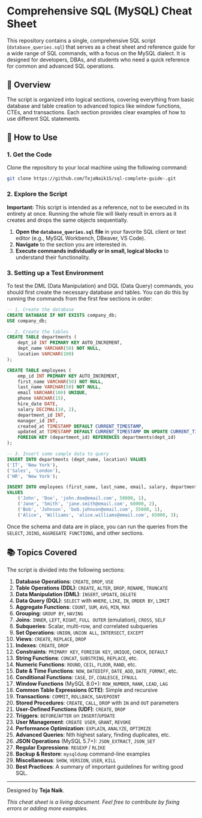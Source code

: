 # Comprehensive SQL (MySQL) Cheat Sheet

This repository contains a single, comprehensive SQL script (`database_queries.sql`) that serves as a cheat sheet and reference guide for a wide range of SQL commands, with a focus on the MySQL dialect. It is designed for developers, DBAs, and students who need a quick reference for common and advanced SQL operations.

## 📖 Overview

The script is organized into logical sections, covering everything from basic database and table creation to advanced topics like window functions, CTEs, and transactions. Each section provides clear examples of how to use different SQL statements.

## 🚀 How to Use

### 1. Get the Code
Clone the repository to your local machine using the following command:

```bash
git clone https://github.com/TejaNaik15/sql-complete-guide-.git
```

### 2. Explore the Script

**Important:** This script is intended as a reference, not to be executed in its entirety at once. Running the whole file will likely result in errors as it creates and drops the same objects sequentially.

1.  **Open the `database_queries.sql` file** in your favorite SQL client or text editor (e.g., MySQL Workbench, DBeaver, VS Code).
2.  **Navigate** to the section you are interested in.
3.  **Execute commands individually or in small, logical blocks** to understand their functionality.

### 3. Setting up a Test Environment

To test the DML (Data Manipulation) and DQL (Data Query) commands, you should first create the necessary database and tables. You can do this by running the commands from the first few sections in order:

```sql
-- 1. Create the database
CREATE DATABASE IF NOT EXISTS company_db;
USE company_db;

-- 2. Create the tables
CREATE TABLE departments (
    dept_id INT PRIMARY KEY AUTO_INCREMENT,
    dept_name VARCHAR(50) NOT NULL,
    location VARCHAR(100)
);

CREATE TABLE employees (
    emp_id INT PRIMARY KEY AUTO_INCREMENT,
    first_name VARCHAR(50) NOT NULL,
    last_name VARCHAR(50) NOT NULL,
    email VARCHAR(100) UNIQUE,
    phone VARCHAR(15),
    hire_date DATE,
    salary DECIMAL(10, 2),
    department_id INT,
    manager_id INT,
    created_at TIMESTAMP DEFAULT CURRENT_TIMESTAMP,
    updated_at TIMESTAMP DEFAULT CURRENT_TIMESTAMP ON UPDATE CURRENT_TIMESTAMP,
    FOREIGN KEY (department_id) REFERENCES departments(dept_id)
);

-- 3. Insert some sample data to query
INSERT INTO departments (dept_name, location) VALUES
('IT', 'New York'),
('Sales', 'London'),
('HR', 'New York');

INSERT INTO employees (first_name, last_name, email, salary, department_id)
VALUES
    ('John', 'Doe', 'john.doe@email.com', 50000, 1),
    ('Jane', 'Smith', 'jane.smith@email.com', 60000, 2),
    ('Bob', 'Johnson', 'bob.johnson@email.com', 55000, 1),
    ('Alice', 'Williams', 'alice.williams@email.com', 65000, 3);
```

Once the schema and data are in place, you can run the queries from the `SELECT`, `JOINS`, `AGGREGATE FUNCTIONS`, and other sections.

## 📚 Topics Covered

The script is divided into the following sections:

1.  **Database Operations**: `CREATE`, `DROP`, `USE`
2.  **Table Operations (DDL)**: `CREATE`, `ALTER`, `DROP`, `RENAME`, `TRUNCATE`
3.  **Data Manipulation (DML)**: `INSERT`, `UPDATE`, `DELETE`
4.  **Data Query (DQL)**: `SELECT` with `WHERE`, `LIKE`, `IN`, `ORDER BY`, `LIMIT`
5.  **Aggregate Functions**: `COUNT`, `SUM`, `AVG`, `MIN`, `MAX`
6.  **Grouping**: `GROUP BY`, `HAVING`
7.  **Joins**: `INNER`, `LEFT`, `RIGHT`, `FULL OUTER` (emulation), `CROSS`, `SELF`
8.  **Subqueries**: Scalar, multi-row, and correlated subqueries
9.  **Set Operations**: `UNION`, `UNION ALL`, `INTERSECT`, `EXCEPT`
10. **Views**: `CREATE`, `REPLACE`, `DROP`
11. **Indexes**: `CREATE`, `DROP`
12. **Constraints**: `PRIMARY KEY`, `FOREIGN KEY`, `UNIQUE`, `CHECK`, `DEFAULT`
13. **String Functions**: `CONCAT`, `SUBSTRING`, `REPLACE`, etc.
14. **Numeric Functions**: `ROUND`, `CEIL`, `FLOOR`, `RAND`, etc.
15. **Date & Time Functions**: `NOW`, `DATEDIFF`, `DATE_ADD`, `DATE_FORMAT`, etc.
16. **Conditional Functions**: `CASE`, `IF`, `COALESCE`, `IFNULL`
17. **Window Functions** (MySQL 8.0+): `ROW_NUMBER`, `RANK`, `LEAD`, `LAG`
18. **Common Table Expressions (CTE)**: Simple and recursive
19. **Transactions**: `COMMIT`, `ROLLBACK`, `SAVEPOINT`
20. **Stored Procedures**: `CREATE`, `CALL`, `DROP` with `IN` and `OUT` parameters
21. **User-Defined Functions (UDF)**: `CREATE`, `DROP`
22. **Triggers**: `BEFORE`/`AFTER` on `INSERT`/`UPDATE`
23. **User Management**: `CREATE USER`, `GRANT`, `REVOKE`
24. **Performance Optimization**: `EXPLAIN`, `ANALYZE`, `OPTIMIZE`
25. **Advanced Queries**: Nth highest salary, finding duplicates, etc.
26. **JSON Operations** (MySQL 5.7+): `JSON_EXTRACT`, `JSON_SET`
27. **Regular Expressions**: `REGEXP` / `RLIKE`
28. **Backup & Restore**: `mysqldump` command-line examples
29. **Miscellaneous**: `SHOW`, `VERSION`, `USER`, `KILL`
30. **Best Practices**: A summary of important guidelines for writing good SQL.

---

Designed by **Teja Naik**.

*This cheat sheet is a living document. Feel free to contribute by fixing errors or adding more examples.*